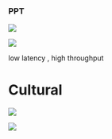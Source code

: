 ### PPT
![](Pasted%20image%2020230711150226.png)

![](Pasted%20image%2020230711150432.png)

low latency , high throughput


# Cultural

![](Pasted%20image%2020230711153901.png)

![](Pasted%20image%2020230711154411.png)